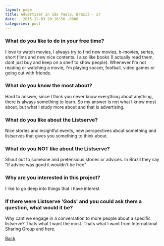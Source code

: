 ```yaml
---
layout: page
title: Advertiser in São Paulo, Brazil - 27
date:   2015-12-03 20:16:36 -0800
categories: post
---
```


### What do you like to do in your free time?
<p>I love to watch movies, I always try to find new movies, b-movies, series, short films and new nice contents.
I also like books (I actually read them, dont just buy and keep on a shelf to show people).
Whenever I'm not reading or watching a movie, I'm playing soccer, football, video games or going out with friends.</p>

### What do you know the most about?
<p>Hard to answer, since I think you never know everything about anything, there is always something to learn. So my answer is not what I know most about, but what I study more about and that is advertising.</p>

### What do you like about the Listserve?
<p>Nice stories and insightful events, new perspectives about something and listserves that gives you something to think about.</p>

### What do you NOT like about the Listserve?
<p>Shout out to someone and pretensious stories or advices. In Brazil they say "if advice was good it wouldn't be free"</p>

### Why are you interested in this project?
<p>I like to go deep into things that I have interest.</p>

### If there were Listserve 'Gods' and you could ask them a question, what would it be?
<p>Why cant we engage in a conversation to more people about a specific listserve?
Thats what I want the most. Thats what I want from International Sharing Group and here.</p>

[Back][1]

[1]: /responders/all